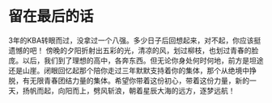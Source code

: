 # 留在最后的话

3年的KBA转眼而过，没拿过一个八强。多少日子后回想起来，对不起，你应该挺遗憾的吧！
傍晚的夕阳折射出五彩的光，清凉的风，划过柳枝，也划过青春的脸庞。以后，我们到了理想的高中，各奔东西。但无论你身处何时何地，前方是坦途还是山崖。闭眼回忆起那个陪你走过三年默默支持着你的集体，那个从绝境中挣脱，有无限青春团结力量的集体。希望你带着这份初心，带着这份力量，新的一天，扬帆而起，向阳而上，劈风斩浪，朝着星辰大海的远方，逐梦远航！
